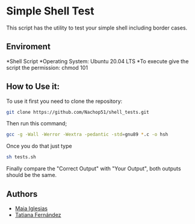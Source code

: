 # Simple Shell Test
This script has the utility to test your simple shell including border cases.

## Enviroment
*Shell Script
*Operating System: Ubuntu 20.04 LTS
*To execute give the script the permission: chmod 101

## How to Use it:
To use it first you need to clone the repository: 
```bash 
git clone https://github.com/Nachop51/shell_tests.git
```
Then run this command;
```bash
gcc -g -Wall -Werror -Wextra -pedantic -std=gnu89 *.c -o hsh
```
Once you do that just type 
```bash
sh tests.sh
```
Finally compare the "Correct Output" with "Your Output", both outputs should be the same.

## Authors
* [Maia Iglesias](https://github.com/mglssr)
* [Tatiana Fernández](https://github.com/Titania792)
